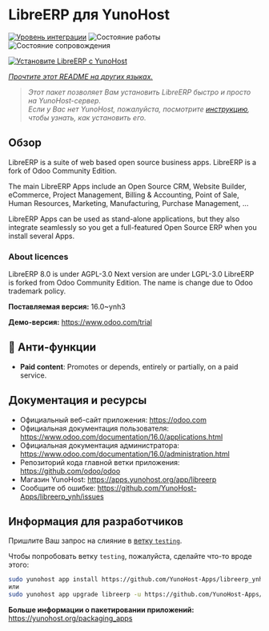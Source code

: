 <!--
Важно: этот README был автоматически сгенерирован <https://github.com/YunoHost/apps/tree/master/tools/readme_generator>
Он НЕ ДОЛЖЕН редактироваться вручную.
-->

# LibreERP для YunoHost

[![Уровень интеграции](https://apps.yunohost.org/badge/integration/libreerp)](https://ci-apps.yunohost.org/ci/apps/libreerp/)
![Состояние работы](https://apps.yunohost.org/badge/state/libreerp)
![Состояние сопровождения](https://apps.yunohost.org/badge/maintained/libreerp)

[![Установите LibreERP с YunoHost](https://install-app.yunohost.org/install-with-yunohost.svg)](https://install-app.yunohost.org/?app=libreerp)

*[Прочтите этот README на других языках.](./ALL_README.md)*

> *Этот пакет позволяет Вам установить LibreERP быстро и просто на YunoHost-сервер.*  
> *Если у Вас нет YunoHost, пожалуйста, посмотрите [инструкцию](https://yunohost.org/install), чтобы узнать, как установить его.*

## Обзор

LibreERP is a suite of web based open source business apps. LibreERP is a fork of Odoo Community Edition.

The main LibreERP Apps include an Open Source CRM, Website Builder, eCommerce, Project Management, Billing &amp; Accounting, Point of Sale, Human Resources, Marketing, Manufacturing, Purchase Management, ...

LibreERP Apps can be used as stand-alone applications, but they also integrate seamlessly so you get a full-featured Open Source ERP when you install several Apps.

### About licences
LibreERP 8.0 is under AGPL-3.0
Next version are under LGPL-3.0
LibreERP is forked from Odoo Community Edition. The name is change due to Odoo trademark policy.


**Поставляемая версия:** 16.0~ynh3

**Демо-версия:** <https://www.odoo.com/trial>
## :red_circle: Анти-функции

- **Paid content**: Promotes or depends, entirely or partially, on a paid service.

## Документация и ресурсы

- Официальный веб-сайт приложения: <https://odoo.com>
- Официальная документация пользователя: <https://www.odoo.com/documentation/16.0/applications.html>
- Официальная документация администратора: <https://www.odoo.com/documentation/16.0/administration.html>
- Репозиторий кода главной ветки приложения: <https://github.com/odoo/odoo>
- Магазин YunoHost: <https://apps.yunohost.org/app/libreerp>
- Сообщите об ошибке: <https://github.com/YunoHost-Apps/libreerp_ynh/issues>

## Информация для разработчиков

Пришлите Ваш запрос на слияние в [ветку `testing`](https://github.com/YunoHost-Apps/libreerp_ynh/tree/testing).

Чтобы попробовать ветку `testing`, пожалуйста, сделайте что-то вроде этого:

```bash
sudo yunohost app install https://github.com/YunoHost-Apps/libreerp_ynh/tree/testing --debug
или
sudo yunohost app upgrade libreerp -u https://github.com/YunoHost-Apps/libreerp_ynh/tree/testing --debug
```

**Больше информации о пакетировании приложений:** <https://yunohost.org/packaging_apps>
